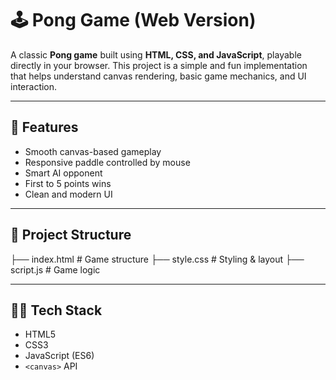# 🕹️ Pong Game (Web Version)

A classic **Pong game** built using **HTML, CSS, and JavaScript**, playable directly in your browser. This project is a simple and fun implementation that helps understand canvas rendering, basic game mechanics, and UI interaction.

---

## 🚀 Features

- Smooth canvas-based gameplay
- Responsive paddle controlled by mouse
- Smart AI opponent
- First to 5 points wins
- Clean and modern UI

---

## 📁 Project Structure
├── index.html # Game structure
├── style.css # Styling & layout
├── script.js # Game logic

---

## 🧑‍💻 Tech Stack

- HTML5
- CSS3
- JavaScript (ES6)
- `<canvas>` API